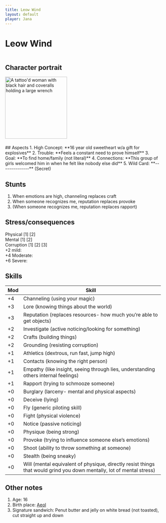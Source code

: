 ```yaml
---
title: Leow Wind
layout: default
player: Jana
---
```


# Leow Wind
<div style="display: flex; gap: 20px; flex-wrap: wrap;">
<div style="flex: 0 0 200px;" markdown="1">

## Character portrait
<img src="/FATE_in_the_BAWG/assets/images/PCs/leow_wind_image.jpg" alt="A tattoo'd woman with black hair and coveralls holding a large wrench" width="200"/>
</div>
<div style="flex: 1; min-width: 300px;" markdown="1">
## Aspects
1. High Concept: **16 year old sweetheart w/a gift for explosives**
2. Trouble: **Feels a constant need to prove himself**
3. Goal: **To find home/family (not literal)**
4. Connections: **This group of girls welcomed him in when he felt like nobody else did**
5. Wild Card: **--------------** (Secret)

</div>
</div>

## Stunts
1. When emotions are high, channeling replaces craft
2. When someone recognizes me, reputation replaces provoke
3. (When someone recognizes me, reputation replaces rapport)
## Stress/consequences
Physical \[1] \[2] \
Mental \[1] \[2] \
Corruption \[1] \[2] \[3] \
+2 mild: \
+4 Moderate: \
+6 Severe: 

## Skills

| Mod | Skill                                                                                                                 |
| --- | --------------------------------------------------------------------------------------------------------------------- |
| +4  | Channeling (using your magic)                                                                                         |
| +3  | Lore (knowing things about the world)                                                                                 |
| +3  | Reputation (replaces resources- how much you’re able to get objects)                                                  |
| +2  | Investigate (active noticing/looking for something)                                                                   |
| +2  | Crafts (building things)                                                                                              |
| +2  | Grounding (resisting corruption)                                                                                      |
| +1  | Athletics (dextrous, run fast, jump high)                                                                             |
| +1  | Contacts (knowing the right person)                                                                                   |
| +1  | Empathy (like insight, seeing through lies, understanding others internal feelings)                                   |
| +1  | Rapport (trying to schmooze someone)                                                                                  |
| +0  | Burglary (larceny- mental and physical aspects)                                                                       |
| +0  | Deceive (lying)                                                                                                       |
| +0  | Fly (generic piloting skill)                                                                                          |
| +0  | Fight (physical violence)                                                                                             |
| +0  | Notice (passive noticing)                                                                                             |
| +0  | Physique (being strong)                                                                                               |
| +0  | Provoke (trying to influence someone else’s emotions)                                                                 |
| +0  | Shoot (ability to throw something at someone)                                                                         |
| +0  | Stealth (being sneaky)                                                                                                |
| +0  | Will (mental equivalent of physique, directly resist things that would grind you down mentally, lot of mental stress) |

## Other notes
1. Age: 16
2. Birth place: [Aeol](/FATE_in_the_BAWG/locations/Aeol.html)
3. Signature sandwich: Penut butter and jelly on white bread (not toasted), cut straight up and down